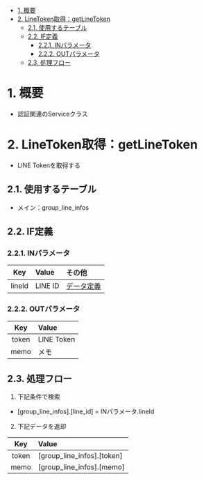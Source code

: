 

- [1. 概要](#1-概要)
- [2. LineToken取得：getLineToken](#2-linetoken取得getlinetoken)
  - [2.1. 使用するテーブル](#21-使用するテーブル)
  - [2.2. IF定義](#22-if定義)
    - [2.2.1. INパラメータ](#221-inパラメータ)
    - [2.2.2. OUTパラメータ](#222-outパラメータ)
  - [2.3. 処理フロー](#23-処理フロー)


# 1. 概要
- 認証関連のServiceクラス

# 2. LineToken取得：getLineToken
- LINE Tokenを取得する

## 2.1. 使用するテーブル
- メイン：group_line_infos

## 2.2. IF定義
### 2.2.1. INパラメータ

| Key | Value | その他 |
| :--: | :-- | :-- |
| lineId | LINE ID | [データ定義](../../03_テーブル/readme.md#241-line-idpkline_id) |

### 2.2.2. OUTパラメータ
| Key | Value |
| :--: | :-- |
| token | LINE Token |
| memo | メモ |

## 2.3. 処理フロー
1. 下記条件で検索
  - [group_line_infos].[line_id] = INパラメータ.lineId
2. 下記データを返却

| Key | Value |
| :--: | :-- |
| token | [group_line_infos].[token] |
| memo | [group_line_infos].[memo] |
